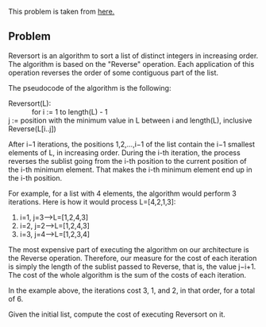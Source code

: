 This problem is taken from [here.](https://codingcompetitions.withgoogle.com/codejam/round/000000000043580a/00000000006d0a5c)

## Problem

Reversort is an algorithm to sort a list of distinct integers in increasing order. The algorithm is based on the "Reverse" operation. Each application of this operation reverses the order of some contiguous part of the list.

The pseudocode of the algorithm is the following:

Reversort(L): <br/>
  $~~~~~~~~~~~$  for i := 1 to length(L) - 1 <br/>
    j := position with the minimum value in L between i and length(L), inclusive<br/>
    Reverse(L[i..j])<br/>
    
After i−1 iterations, the positions 1,2,…,i−1 of the list contain the i−1 smallest elements of L, in increasing order. During the i-th iteration, the process reverses the sublist going from the i-th position to the current position of the i-th minimum element. That makes the i-th minimum element end up in the i-th position.

For example, for a list with 4 elements, the algorithm would perform 3 iterations. Here is how it would process L=[4,2,1,3]:

1. i=1, j=3⟶L=[1,2,4,3]<br/>
2. i=2, j=2⟶L=[1,2,4,3]<br/>
3. i=3, j=4⟶L=[1,2,3,4]<br/>

The most expensive part of executing the algorithm on our architecture is the Reverse operation. Therefore, our measure for the cost of each iteration is simply the length of the sublist passed to Reverse, that is, the value j−i+1. The cost of the whole algorithm is the sum of the costs of each iteration.

In the example above, the iterations cost 3, 1, and 2, in that order, for a total of 6.

Given the initial list, compute the cost of executing Reversort on it.
